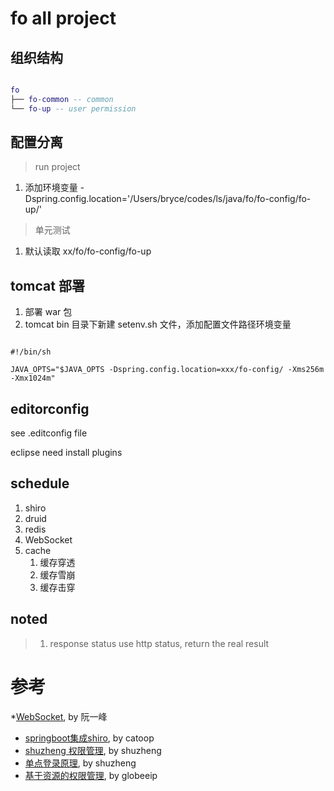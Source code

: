 # fo all project

## 组织结构

```lua

fo
├── fo-common -- common
└── fo-up -- user permission

```


## 配置分离

> run project

1. 添加环境变量 -Dspring.config.location='/Users/bryce/codes/ls/java/fo/fo-config/fo-up/'

> 单元测试

1. 默认读取 xx/fo/fo-config/fo-up

## tomcat 部署

1. 部署 war 包
1. tomcat bin 目录下新建 setenv.sh 文件，添加配置文件路径环境变量  

```shell

#!/bin/sh

JAVA_OPTS="$JAVA_OPTS -Dspring.config.location=xxx/fo-config/ -Xms256m -Xmx1024m"

```

## editorconfig

see .editconfig file

eclipse need install plugins

## schedule

1. shiro
2. druid
3. redis
4. WebSocket
5. cache
   1. 缓存穿透
   2. 缓存雪崩
   3. 缓存击穿

## noted

> 1. response status use http status, return the real result


# 参考

*[WebSocket](http://www.ruanyifeng.com/blog/2017/05/websocket.html), by 阮一峰
* [springboot集成shiro](http://blog.csdn.net/catoop/article/details/50520958 
), by catoop
* [shuzheng 权限管理](https://gitee.com/shuzheng/zheng/tree/master/zheng-upms), by shuzheng
* [单点登录原理](http://shuzheng5201314.iteye.com/blog/2343910), by shuzheng
* [基于资源的权限管理](http://globeeip.iteye.com/blog/1236167), by globeeip